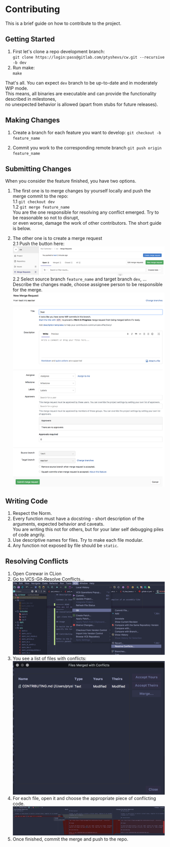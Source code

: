 # Contributing

This is a brief guide on how to contribute to the project.

## Getting Started

1. First let's clone a repo development branch:   
   `git clone https://login:pass@gitlab.com/ptyshevs/cw.git --recursive -b dev`
2. Run make:   
   `make`

That's all. You can expect `dev` branch to be up-to-date and in moderately WIP
mode.   
This means, all binaries are executable and can provide the functionality
described in milestones,   
no unexpected behavior is allowed (apart from stubs for
future releases).

## Making Changes

1. Create a branch for each feature you want to develop: 
   `git checkout -b feature_name`

2. Commit you work to the corresponding remote branch
   `git push origin feature_name`

## Submitting Changes

When you consider the feature finished, you have two options.

1. The first one is to merge changes by yourself locally and push the
   merge commit to the repo:   
  1.1 `git checkout dev`   
  1.2 `git merge feature_name`   
You are the one responsible for resolving any conflict emerged. Try to be reasonable so not to disrupt,   
or even worse, damage the work of other contributors. The short guide is below.

2. The other one is to create a merge request   
  2.1 Push the button here:   
    ![merge button](docs/screenshots/merge-request.png)
  2.2 Select source branch `feature_name` and target branch `dev`, ...
Describe the changes made, choose assignee person to be responsible for the merge.
    ![merge form](docs/screenshots/merge-form.png)

## Writing Code

1. Respect the Norm.
2. Every function must have a docstring - short description of the arguments,
   expected behavior and caveats.   
You are writing this not for others, but for
   your later self debugging piles of code angrily.
3. Use descriptive names for files. Try to make each file modular.
4. Any function not exposed by file should be `static`.

## Resolving Conflicts

1. Open Corewar in CLion
2. Go to VCS-Git-Resolve Conflicts...   
![resolve](docs/screenshots/vcs-git-resolve.png)
3. You see a list of files with conflicts:
![list](docs/screenshots/conflict_files.png)
4. For each file, open it and choose the appropriate piece of conflicting code.
![conflicts](docs/screenshots/resolve.png)
5. Once finished, commit the merge and push to the repo.